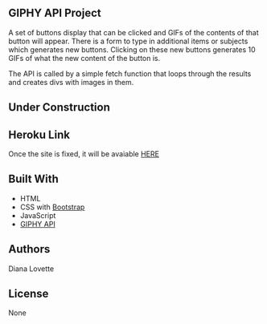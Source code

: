 ## GIPHY API Project
A set of buttons display that can be clicked and GIFs of the contents of that button will appear. There is a form to type in additional items or subjects which generates new buttons. Clicking on these new buttons generates 10 GIFs of what the new content of the button is.

The API is called by a simple fetch function that loops through the results and creates divs with images in them.

## Under Construction

## Heroku Link
Once the site is fixed, it will be avaiable [HERE](https://giphy-appy.herokuapp.com/)

## Built With
- HTML
- CSS with [Bootstrap](https://getbootstrap.com/)
- JavaScript
- [GIPHY API](https://developers.giphy.com/)

## Authors
Diana Lovette

## License
None
